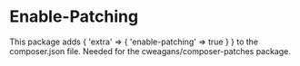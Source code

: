 # Enable-Patching
This package adds { 'extra' => { 'enable-patching' => true } } to the composer.json file. Needed for the cweagans/composer-patches package.
